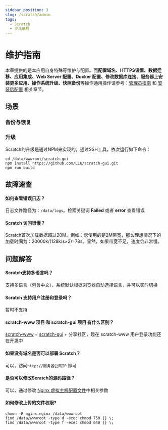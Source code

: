 ```yaml
---
sidebar_position: 3
slug: /scratch/admin
tags:
  - Scratch
  - 少儿编程
---
```


# 维护指南

本章提供的是本应用自身特殊等维护与配置。而**配置域名、HTTPS设置、数据迁移、应用集成、Web Server 配置、Docker 配置、修改数据库连接、服务器上安装更多应用、操作系统升级、快照备份**等操作通用操作请参考：[管理员指南](../administrator) 和 [安装后配置](../installation/setup/) 相关章节。

## 场景

### 备份与恢复


### 升级

Scratch的升级是通过NPM来实现的，通过SSH工具，依次运行如下命令：

```
cd /data/wwwroot/scratch-gui
npm install https://github.com/LLK/scratch-gui.git
npm run build

```

## 故障速查

#### 如何查看错误日志？

日志文件路径为：`/data/logs`。检索关键词 **Failed** 或者 **error** 查看错误

#### Scratch 访问很慢？

Scratch首次加载数据超过20M。例如：您使用的是2M带宽，那么理想情况下的加载时间为：20000k/(128k/s×2)=78s。显然，如果带宽不足，速度会非常慢。

## 问题解答

#### Scratch支持多语言吗？

支持多语言（包含中文），系统默认根据浏览器自动选择语言，并可以实时切换 

#### Scratch 支持用户注册和登录吗？

暂时不支持

#### scratch-www 项目 和 scratch-gui 项目 有什么区别？

[scratch-www](https://github.com/LLK/scratch-www)  = [scratch-gui](https://github.com/LLK/scratch-gui)  + 分享社区，现在 scratch-www 用户登录功能还在开发中

#### 如果没有域名是否可以部署 Scratch？

可以，访问`http://服务器公网IP` 即可

#### 是否可以修改Scratch的源码路径？

可以，通过修改 [Nginx 虚拟主机配置文件](../nginx#virtualHost)中相关参数

#### 如何修改上传的文件权限?

```shell
chown -R nginx.nginx /data/wwwroot
find /data/wwwroot -type d -exec chmod 750 {} \;
find /data/wwwroot -type f -exec chmod 640 {} \;
```